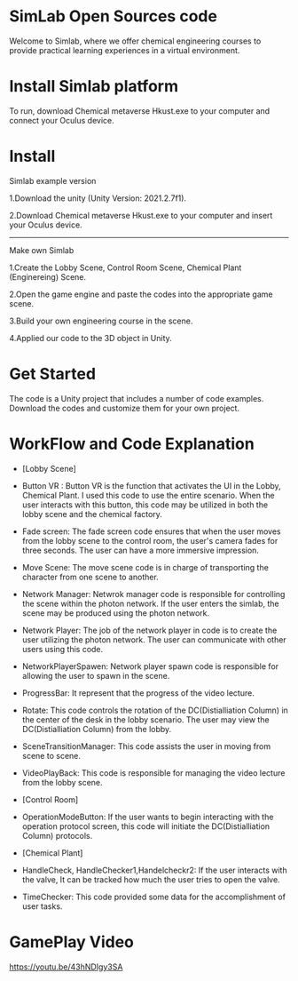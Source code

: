 # SimLab Open Sources code 
Welcome to Simlab, where we offer chemical engineering courses to provide practical learning experiences in a virtual environment.

# Install Simlab platform
To run, download Chemical metaverse Hkust.exe to your computer and connect your Oculus device.

# Install

Simlab example version 

1.Download the unity (Unity Version: 2021.2.7f1). 

2.Download Chemical metaverse Hkust.exe to your computer and insert your Oculus device.

-------------------------------------------------------------------------------------------

Make own Simlab

1.Create the Lobby Scene, Control Room Scene, Chemical Plant (Enginereing) Scene.

2.Open the game engine and paste the codes into the appropriate game scene.

3.Build your own engineering course in the scene.

4.Applied our code to the 3D object in Unity. 

# Get Started 
The code is a Unity project that includes a number of code examples. Download the codes and customize them for your own project.

# WorkFlow and Code Explanation 

- [Lobby Scene] 

- Button VR : Button VR is the function that activates the UI in the Lobby, Chemical Plant. I used this code to use the entire scenario. When the user interacts with this button, this code may be utilized in both the lobby scene and the chemical factory.
    
- Fade screen: The fade screen code ensures that when the user moves from the lobby scene to the control room, the user's camera fades for three seconds. The user can have a more immersive impression.

- Move Scene: The move scene code is in charge of transporting the character from one scene to another.

- Network Manager: Netwrok manager code is responsible for controlling the scene within the photon network. If the user enters the simlab, the scene may be produced using the photon network.

- Network Player: The job of the network player in code is to create the user utilizing the photon network. The user can communicate with other users using this code.

- NetworkPlayerSpawen: Network player spawn code is responsible for allowing the user to spawn in the scene.

- ProgressBar: It represent that the progress of the video lecture.

- Rotate: This code controls the rotation of the DC(Distialliation Column) in the center of the desk in the lobby scenario. The user may view the DC(Distialliation Column) from the lobby.  

- SceneTransitionManager: This code assists the user in moving from scene to scene.

- VideoPlayBack: This code is responsible for managing the video lecture from the lobby scene.

- [Control Room] 

- OperationModeButton: If the user wants to begin interacting with the operation protocol screen, this code will initiate the DC(Distialliation Column) protocols.

- [Chemical Plant] 


- HandleCheck, HandleChecker1,Handelcheckr2: If the user interacts with the valve, It can be tracked  how much the user tries to open the valve. 

- TimeChecker: This code provided some data for the accomplishment of user tasks.

  
# GamePlay Video
https://youtu.be/43hNDIgy3SA                




  
